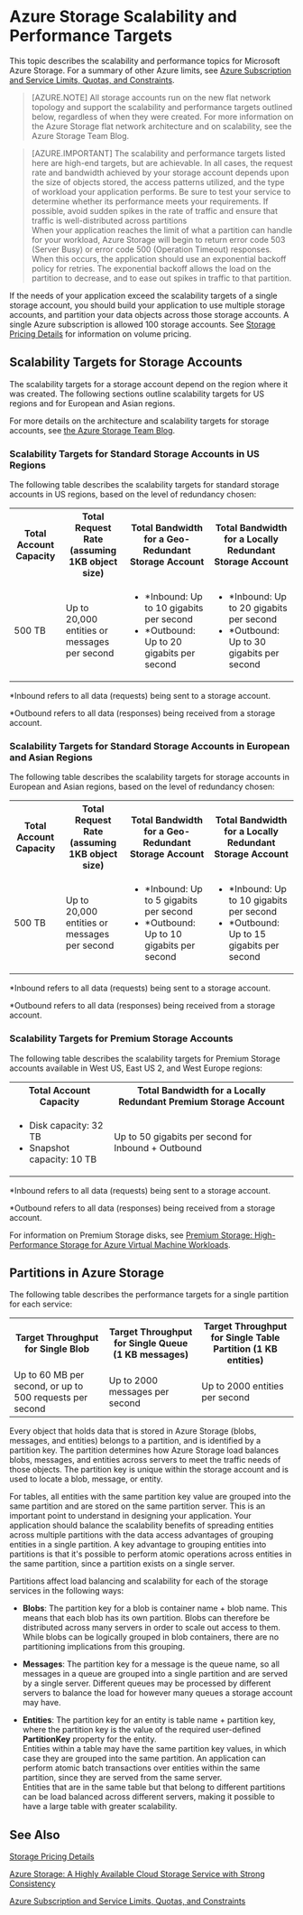 <properties 
   pageTitle="Azure Storage Scalability and Performance Targets | Azure"
   description="Learn about the scalability and performance targets for an Azure Storage account, including capacity, request rate, and inbound and outbound bandwidth. Understand performance targets for partitions within each of the Azure Storage services."
   services="storage"
   documentationCenter="na"
   authors="tamram"
   manager="na"
   editor="na" />
<tags 
   ms.service="storage"
   ms.devlang="na"
   ms.topic="article"
   ms.tgt_pltfrm="na"
   ms.workload="storage"
   ms.date="03/20/2015"
   ms.author="tamram" />

# Azure Storage Scalability and Performance Targets

This topic describes the scalability and performance topics for Microsoft Azure Storage. For a summary of other Azure limits, see [Azure Subscription and Service Limits, Quotas, and Constraints](azure-subscription-service-limits.md).

> [AZURE.NOTE] All storage accounts run on the new flat network topology and support the scalability and performance targets outlined below, regardless of when they were created. For more information on the Azure Storage flat network architecture and on scalability, see the Azure Storage Team Blog.

> [AZURE.IMPORTANT] The scalability and performance targets listed here are high-end targets, but are achievable. In all cases, the request rate and bandwidth achieved by your storage account depends upon the size of objects stored, the access patterns utilized, and the type of workload your application performs. Be sure to test your service to determine whether its performance meets your requirements. If possible, avoid sudden spikes in the rate of traffic and ensure that traffic is well-distributed across partitions  
When your application reaches the limit of what a partition can handle for your workload, Azure Storage will begin to return error code 503 (Server Busy) or error code 500 (Operation Timeout) responses. When this occurs, the application should use an exponential backoff policy for retries. The exponential backoff allows the load on the partition to decrease, and to ease out spikes in traffic to that partition.

If the needs of your application exceed the scalability targets of a single storage account, you should build your application to use multiple storage accounts, and partition your data objects across those storage accounts. A single Azure subscription is allowed 100 storage accounts. See [Storage Pricing Details](http://azure.microsoft.com/pricing/details/storage/) for information on volume pricing.

## Scalability Targets for Storage Accounts

The scalability targets for a storage account depend on the region where it was created. The following sections outline scalability targets for US regions and for European and Asian regions.

For more details on the architecture and scalability targets for storage accounts, see [the Azure Storage Team Blog](http://blogs.msdn.com/b/windowsazurestorage/archive/2012/11/04/windows-azure-s-flat-network-storage-and-2012-scalability-targets.aspx).

### Scalability Targets for Standard Storage Accounts in US Regions

The following table describes the scalability targets for standard storage accounts in US regions, based on the level of redundancy chosen:

<table>
<tr>
<th>Total Account Capacity</th>
<th>Total Request Rate (assuming 1KB object size)</th>
<th>Total Bandwidth for a Geo-Redundant Storage Account</th>
<th>Total Bandwidth for a Locally Redundant Storage Account</th>
<tr>
<td>500 TB</td>
<td>Up to 20,000 entities or messages per second</td>
<td><ul>
<li>*Inbound: Up to 10 gigabits per second</li>
<li>*Outbound: Up to 20 gigabits per second</li>
</ol>
</td>
<td><ul>
<li>*Inbound: Up to 20 gigabits per second</li>
<li>*Outbound: Up to 30 gigabits per second</li>
</tr>
</table>	

*Inbound refers to all data (requests) being sent to a storage account.  

*Outbound refers to all data (responses) being received from a storage account.  

### Scalability Targets for Standard Storage Accounts in European and Asian Regions

The following table describes the scalability targets for storage accounts in European and Asian regions, based on the level of redundancy chosen:

<table>
<tr>
<th>Total Account Capacity</th>
<th>Total Request Rate (assuming 1KB object size)</th>
<th>Total Bandwidth for a Geo-Redundant Storage Account</th>
<th>Total Bandwidth for a Locally Redundant Storage Account</th>
<tr>
<td>500 TB</td>
<td>Up to 20,000 entities or messages per second</td>
<td><ul>
<li>*Inbound: Up to 5 gigabits per second</li>
<li>*Outbound: Up to 10 gigabits per second</li>
</ol>
</td>
<td><ul>
<li>*Inbound: Up to 10 gigabits per second</li>
<li>*Outbound: Up to 15 gigabits per second</li>
</tr>
</table>	  

*Inbound refers to all data (requests) being sent to a storage account.  

*Outbound refers to all data (responses) being received from a storage account.  

### Scalability Targets for Premium Storage Accounts

The following table describes the scalability targets for Premium Storage accounts available in West US, East US 2, and West Europe regions:

<table>
<tr>
<th>Total Account Capacity</th>
<th>Total Bandwidth for a Locally Redundant Premium Storage Account</th>
<tr>
<td><ul>
<li>Disk capacity: 32 TB</li>
<li>Snapshot capacity: 10 TB</li>
</td>
<td>Up to 50 gigabits per second for Inbound + Outbound</td>
</table>	

*Inbound refers to all data (requests) being sent to a storage account.  

*Outbound refers to all data (responses) being received from a storage account.

For information on Premium Storage disks, see [Premium Storage: High-Performance Storage for Azure Virtual Machine Workloads](storage-premium-storage-preview-portal.md).

## Partitions in Azure Storage

The following table describes the performance targets for a single partition for each service:

<table>
<tr>
<th>Target Throughput for Single Blob</th>
<th>Target Throughput for Single Queue (1 KB messages)</th>
<th>Target Throughput for Single Table Partition (1 KB entities)</th>
<tr>
<td>Up to 60 MB per second, or up to 500 requests per second</td>
<td>Up to 2000 messages per second</td>
<td>Up to 2000 entities per second</td>
</table>

Every object that holds data that is stored in Azure Storage (blobs, messages, and entities) belongs to a partition, and is identified by a partition key. The partition determines how Azure Storage load balances blobs, messages, and entities across servers to meet the traffic needs of those objects. The partition key is unique within the storage account and is used to locate a blob, message, or entity.

For tables, all entities with the same partition key value are grouped into the same partition and are stored on the same partition server. This is an important point to understand in designing your application. Your application should balance the scalability benefits of spreading entities across multiple partitions with the data access advantages of grouping entities in a single partition. A key advantage to grouping entities into partitions is that it's possible to perform atomic operations across entities in the same partition, since a partition exists on a single server.

Partitions affect load balancing and scalability for each of the storage services in the following ways:

- **Blobs**: The partition key for a blob is container name + blob name. This means that each blob has its own partition. Blobs can therefore be distributed across many servers in order to scale out access to them. While blobs can be logically grouped in blob containers, there are no partitioning implications from this grouping.

- **Messages**: The partition key for a message is the queue name, so all messages in a queue are grouped into a single partition and are served by a single server. Different queues may be processed by different servers to balance the load for however many queues a storage account may have.

- **Entities**: The partition key for an entity is table name + partition key, where the partition key is the value of the required user-defined **PartitionKey** property for the entity.  
Entities within a table may have the same partition key values, in which case they are grouped into the same partition. An application can perform atomic batch transactions over entities within the same partition, since they are served from the same server.  
Entities that are in the same table but that belong to different partitions can be load balanced across different servers, making it possible to have a large table with greater scalability.

## See Also

[Storage Pricing Details](http://azure.microsoft.com/pricing/details/storage/)

[Azure Storage: A Highly Available Cloud Storage Service with Strong Consistency](http://blogs.msdn.com/b/windowsazurestorage/archive/2011/11/20/windows-azure-storage-a-highly-available-cloud-storage-service-with-strong-consistency.aspx)

[Azure Subscription and Service Limits, Quotas, and Constraints](azure-subscription-service-limits.md)


